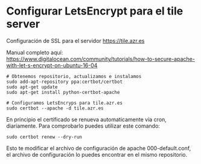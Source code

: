 Configurar LetsEncrypt para el tile server
==========================================

Configuración de SSL para el servidor https://tile.azr.es

Manual completo aquí: https://www.digitalocean.com/community/tutorials/how-to-secure-apache-with-let-s-encrypt-on-ubuntu-16-04


```shell
# Obtenemos repositorio, actualizamos e instalamos
sudo add-apt-repository ppa:certbot/certbot
sudo apt-get update
sudo apt-get install python-certbot-apache

# Configuramos LetsEncryps para tile.azr.es
sudo certbot --apache -d tile.azr.es
```

En principio el certificado se renueva automaticamente vía cron, diariamente. Para comprobarlo puedes utilizar este comando:

```shell
sudo certbot renew --dry-run
```

Esto te modificar el archivo de configuración de apache 000-default.conf, el archivo de configuración lo puedes encontrar en el mismo repositorio.